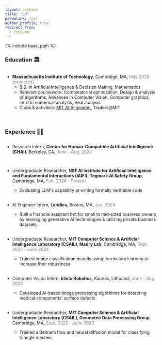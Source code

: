 ```yaml
---
layout: archive
title: "CV"
permalink: /cv/
author_profile: true
redirect_from:
  - /resume
---
```


{% include base_path %}

<h2 style="font-size: 1.3em;">Education 🏛️</h2>

<div style="margin-top: 30px;"></div>

* **Massachusetts Institute of Technology**, Cambridge, MA, <span style="color: grey;">May 2026 (expected)</span>
  * B.S. in Artificial Intelligence & Decision Making, Mathematics
  * Relevant coursework: Combinatorial optimization, Design & analysis of algorithms, Advances in Computer Vision, Computer graphics, Intro to numerical analysis, Real analysis
  * Clubs & activities: <a href="https://aialignment.mit.edu/" target="_blank">MIT AI Alignment</a>, Traders@MIT

<div style="margin-top: 60px;"></div>


<h2 style="font-size: 1.3em;">Experience 👩‍💻</h2>

<div style="margin-top: 30px;"></div>

* Research Intern, **Center for Human-Compatible Artificial Intelligence (CHAI)**, Berkeley, CA, <span style="color: grey;">June - Aug. 2024</span>
<br>

* Undergraduate Researcher, **NSF AI Institute for Artificial Intelligence and Fundamental Interactions (IAIFI), Tegmark AI Safety Group**, Cambridge, MA, <span style="color: grey;">Feb. 2024 - Present</span>
  * Evaluating LLM's capability at writing formally verifiable code
<br><br>

* AI Engineer Intern, **Lendica**, Boston, MA, <span style="color: grey;">Jan. 2024</span>
  * Built a financial assistant bot for small to mid-sized business owners, by leveraging generative AI technologies & utilizing private business datasets
<br><br>

* Undergraduate Researcher, **MIT Computer Science & Artificial Intelligence Laboratory (CSAIL), Madry Lab**, Cambridge, MA, <span style="color: grey;">Sept. 2023 - June 2024</span>
  * Trained image classification models using curriculum learning to increase their robustness
<br><br>

* Computer Vision Intern, **Elinta Robotics**, Kaunas, Lithuania, <span style="color: grey;">June - Aug. 2023</span>
  * Developed AI-based image processing algorithms for detecting medical components' surface defects
<br><br>

* Undergraduate Researcher, **MIT Computer Science & Artificial Intelligence Laboratory (CSAIL), Geometric Data Processing Group**, Cambridge, MA, <span style="color: grey;">Sept. 2022 - June 2023</span>
  * Trained a Beltrami flow and neural diffusion model for classifying triangle meshes
